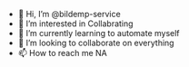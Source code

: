 - 👋 Hi, I’m @bildemp-service
- 👀 I’m interested in Collabrating
- 🌱 I’m currently learning to automate myself
- 💞️ I’m looking to collaborate on everything
- 📫 How to reach me NA

<!---
bildemp-service/bildemp-service is a ✨ special ✨ repository because its `README.md` (this file) appears on your GitHub profile.
You can click the Preview link to take a look at your changes.
--->
